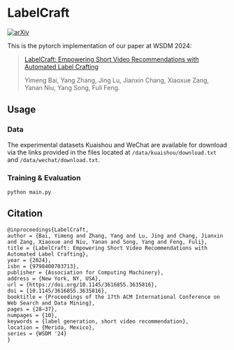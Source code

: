 # LabelCraft
[![arXiv](https://img.shields.io/badge/arXiv-2312.10947-red.svg)](https://arxiv.org/abs/2312.10947)

This is the pytorch implementation of our paper at WSDM 2024:
> [LabelCraft: Empowering Short Video Recommendations with Automated Label Crafting](https://arxiv.org/abs/2312.10947)
> 
> Yimeng Bai, Yang Zhang, Jing Lu, Jianxin Chang, Xiaoxue Zang, Yanan Niu, Yang Song, Fuli Feng.

## Usage
### Data
The experimental datasets Kuaishou and WeChat are available for download via the links provided in the files located at `/data/kuaishou/download.txt` and `/data/wechat/download.txt`.
### Training & Evaluation
```
python main.py
```
## Citation
```
@inproceedings{LabelCraft,
author = {Bai, Yimeng and Zhang, Yang and Lu, Jing and Chang, Jianxin and Zang, Xiaoxue and Niu, Yanan and Song, Yang and Feng, Fuli},
title = {LabelCraft: Empowering Short Video Recommendations with Automated Label Crafting},
year = {2024},
isbn = {9798400703713},
publisher = {Association for Computing Machinery},
address = {New York, NY, USA},
url = {https://doi.org/10.1145/3616855.3635816},
doi = {10.1145/3616855.3635816},
booktitle = {Proceedings of the 17th ACM International Conference on Web Search and Data Mining},
pages = {28–37},
numpages = {10},
keywords = {label generation, short video recommendation},
location = {Merida, Mexico},
series = {WSDM '24}
}
```

